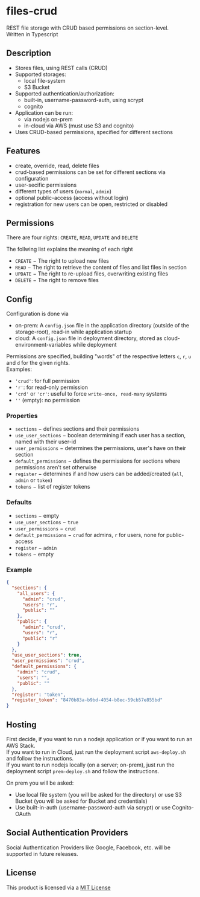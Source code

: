 # files-crud

REST file storage with CRUD based permissions on section-level. \
Written in Typescript

## Description
* Stores files, using REST calls (CRUD)
* Supported storages:
  * local file-system
  * S3 Bucket
* Supported authentication/authorization:
  * built-in, username-password-auth, using scrypt
  * cognito
* Application can be run:
  * via nodejs on-prem
  * in-cloud via AWS (must use S3 and cognito)
* Uses CRUD-based permissions, specified for different sections

## Features
* create, override, read, delete files
* crud-based permissions can be set for different sections via configuration
* user-secific permissions
* different types of users (`normal`, `admin`)
* optional public-access (access without login)
* registration for new users can be open, restricted or disabled

## Permissions
There are four rights: `CREATE`, `READ`, `UPDATE` and `DELETE`

The follwing list explains the meaning of each right
* `CREATE` &minus; The right to upload new files
* `READ` &minus; The right to retrieve the content of files and list files in section
* `UPDATE` &minus; The right to re-upload files, overwriting existing files
* `DELETE` &minus; The right to remove files

## Config
Configuration is done via
* on-prem: A `config.json` file in the application directory (outside of the storage-root), read-in while application startup
* cloud: A `config.json` file in deployment directory, stored as cloud-environment-variables while deployment

Permissions are specified, building "words" of the respective letters `c`, `r`, `u` and `d` for the given rights. \
Examples:
* `'crud'`: for full permission
* `'r'`: for read-only permission
* `'crd'` or `'cr'`: useful to force `write-once, read-many` systems
* `''` (empty): no permission

### Properties
* `sections` &minus; defines sections and their permissions
* `use_user_sections` &minus; boolean determining if each user has a section, named with their user-id
* `user_permissions` &minus; determines the permissions, user's have on their section
* `default_permissions` &minus; defines the permissions for sections where permissions aren't set otherwise
* `register` &minus; determines if and how users can be added/created (`all`, `admin` or `token`)
* `tokens` &minus; list of register tokens

### Defaults
* `sections` &minus; empty
* `use_user_sections` &minus; `true`
* `user_permissions` &minus; `crud`
* `default_permissions` &minus; `crud` for admins, `r` for users, none for public-access
* `register` &minus; `admin`
* `tokens` &minus; empty

### Example
```json
{
  "sections": {
    "all_users": {
      "admin": "crud",
      "users": "r",
      "public": ""
    },
    "public": {
      "admin": "crud",
      "users": "r",
      "public": "r"
    }
  },
  "use_user_sections": true,
  "user_permissions": "crud",
  "default_permissions": {
    "admin": "crud",
    "users": "",
    "public": ""
  },
  "register": "token",
  "register_token": "8470b83a-b9bd-4054-b8ec-59cb57e855bd"
}
```

## Hosting
First decide, if you want to run a nodejs application or if you want to run an AWS Stack. \
If you want to run in Cloud, just run the deployment script `aws-deploy.sh` and follow the instructions. \
If you want to run nodejs locally (on a server; on-prem), just run the deployment script `prem-deploy.sh` and follow the instructions.

On prem you will be asked:
* Use local file system (you will be asked for the directory) or use S3 Bucket (you will be asked for Bucket and credentials)
* Use built-in-auth (username-password-auth via scrypt) or use Cognito-OAuth

## Social Authentication Providers
Social Authentication Providers like Google, Facebook, etc. will be supported in future releases.

## License
This product is licensed via a [MIT License](./LICENSE.md)
